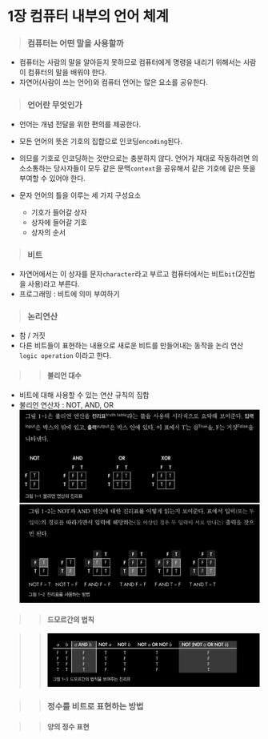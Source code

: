 # 1장 컴퓨터 내부의 언어 체계

> ### 컴퓨터는 어떤 말을 사용할까

- 컴퓨터는 사람의 말을 알아듣지 못하므로 컴퓨터에게 명령을 내리기 위해서는 사람이 컴퓨터의 말을 배워야 한다.
- 자연어(사람이 쓰는 언어)와 컴퓨터 언어는 많은 요소를 공유한다.

> ### 언어란 무엇인가

- 언어는 개념 전달을 위한 편의를 제공한다.
- 모든 언어의 뜻은 기호의 집합으로 인코딩`encoding`된다.
- 의므를 기호로 인코딩하는 것만으로는 충분하지 않다. 언어가 제대로 작동하려면 의소소통하는 당사자들이 모두 같은 문맥`context`을 공유해서 같은 기호에 같은 뜻을 부여할 수 있어야 한다.

- 문자 언어의 틀을 이루는 세 가지 구성요소
  - 기호가 들어갈 상자
  - 상자에 들어갈 기호
  - 상자의 순서

> ### 비트

- 자연어에서는 이 상자를 문자`character`라고 부르고 컴퓨터에서는 비트`bit`(2진법을 사용)라고 부른다.
- 프로그래밍 : 비트에 의미 부여하기

> ### 논리연산

- 참 / 거짓
- 다른 비트들이 표현하는 내용으로 새로운 비트를 만들어내는 동작을 논리 연산`logic operation` 이라고 한다.

> > #### 불리언 대수

- 비트에 대해 사용할 수 있는 연산 규칙의 집합
- 불리언 연산자 : NOT, AND, OR
  ![](images/2022-04-07-09-52-48.png)
  ![](images/2022-04-07-09-53-24.png)

> > #### 드모르간의 법칙

> > ![](images/2022-04-07-09-54-46.png)

> > ### 정수를 비트로 표현하는 방법

> > #### 양의 정수 표현
